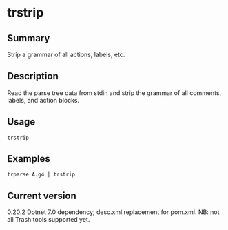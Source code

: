 # trstrip

## Summary

Strip a grammar of all actions, labels, etc.

## Description

Read the parse tree data from stdin and strip the grammar
of all comments, labels, and action blocks.

## Usage

    trstrip

## Examples

    trparse A.g4 | trstrip

## Current version

0.20.2 Dotnet 7.0 dependency; desc.xml replacement for pom.xml. NB: not all Trash tools supported yet.
